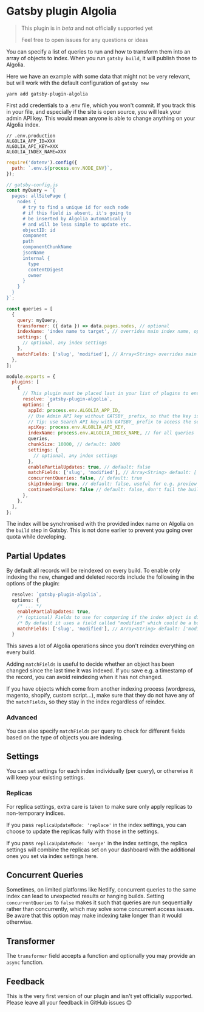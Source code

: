 # Gatsby plugin Algolia

> This plugin is in _beta_ and not officially supported yet
>
> Feel free to open issues for any questions or ideas

You can specify a list of queries to run and how to transform them into an array of objects to index. When you run `gatsby build`, it will publish those to Algolia.

Here we have an example with some data that might not be very relevant, but will work with the default configuration of `gatsby new`

```shell
yarn add gatsby-plugin-algolia
```

First add credentials to a .env file, which you won't commit. If you track this in your file, and especially if the site is open source, you will leak your admin API key. This would mean anyone is able to change anything on your Algolia index.

```shell
// .env.production
ALGOLIA_APP_ID=XXX
ALGOLIA_API_KEY=XXX
ALGOLIA_INDEX_NAME=XXX
```

```js
require('dotenv').config({
  path: `.env.${process.env.NODE_ENV}`,
});

// gatsby-config.js
const myQuery = `{
  pages: allSitePage {
    nodes {
      # try to find a unique id for each node
      # if this field is absent, it's going to
      # be inserted by Algolia automatically
      # and will be less simple to update etc.
      objectID: id
      component
      path
      componentChunkName
      jsonName
      internal {
        type
        contentDigest
        owner
      }
    }
  }
}`;

const queries = [
  {
    query: myQuery,
    transformer: ({ data }) => data.pages.nodes, // optional
    indexName: 'index name to target', // overrides main index name, optional
    settings: {
      // optional, any index settings
    },
    matchFields: ['slug', 'modified'], // Array<String> overrides main match fields, optional
  },
];

module.exports = {
  plugins: [
    {
      // This plugin must be placed last in your list of plugins to ensure that it can query all the GraphQL data
      resolve: `gatsby-plugin-algolia`,
      options: {
        appId: process.env.ALGOLIA_APP_ID,
        // Use Admin API key without GATSBY_ prefix, so that the key isn't exposed in the application
        // Tip: use Search API key with GATSBY_ prefix to access the service from within components
        apiKey: process.env.ALGOLIA_API_KEY,
        indexName: process.env.ALGOLIA_INDEX_NAME, // for all queries
        queries,
        chunkSize: 10000, // default: 1000
        settings: {
          // optional, any index settings
        },
        enablePartialUpdates: true, // default: false
        matchFields: ['slug', 'modified'], // Array<String> default: ['modified']
        concurrentQueries: false, // default: true
        skipIndexing: true, // default: false, useful for e.g. preview deploys or local development
        continueOnFailure: false // default: false, don't fail the build if algolia indexing fails
      },
    },
  ],
};
```

The index will be synchronised with the provided index name on Algolia on the `build` step in Gatsby. This is not done earlier to prevent you going over quota while developing.

## Partial Updates

By default all records will be reindexed on every build. To enable only indexing the new, changed and deleted records include the following in the options of the plugin:

```js
  resolve: `gatsby-plugin-algolia`,
  options: {
    /* ... */
    enablePartialUpdates: true,
    /* (optional) Fields to use for comparing if the index object is different from the new one */
    /* By default it uses a field called "modified" which could be a boolean | datetime string */
    matchFields: ['slug', 'modified'], // Array<String> default: ['modified']
  }
```

This saves a lot of Algolia operations since you don't reindex everything on every build.

Adding `matchFields` is useful to decide whether an object has been changed since the last time it was indexed. If you save e.g. a timestamp of the record, you can avoid reindexing when it has not changed.

If you have objects which come from another indexing process (wordpress, magento, shopify, custom script...), make sure that they do not have any of the `matchFields`, so they stay in the index regardless of reindex.

### Advanced

You can also specify `matchFields` per query to check for different fields based on the type of objects you are indexing.

## Settings

You can set settings for each index individually (per query), or otherwise it will keep your existing settings.

### Replicas

For replica settings, extra care is taken to make sure only apply replicas to non-temporary indices.

If you pass `replicaUpdateMode: 'replace'` in the index settings, you can choose to update the replicas fully with those in the settings.

If you pass `replicaUpdateMode: 'merge'` in the index settings, the replica settings will combine the replicas set on your dashboard with the additional ones you set via index settings here.

## Concurrent Queries

Sometimes, on limited platforms like Netlify, concurrent queries to the same index can lead to unexpected results or hanging builds. Setting `concurrentQueries` to `false` makes it such that queries are run sequentially rather than concurrently, which may solve some concurrent access issues. Be aware that this option may make indexing take longer than it would otherwise.

## Transformer

The `transformer` field accepts a function and optionally you may provide an `async` function.

## Feedback

This is the very first version of our plugin and isn't yet officially supported. Please leave all your feedback in GitHub issues 😊
